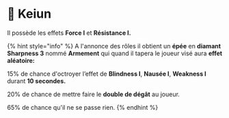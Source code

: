 # 📿 Keiun

Il possède les effets **Force I** et **Résistance I.**

{% hint style="info" %}
A l'annonce des rôles il obtient un **épée** en **diamant** **Sharpness 3** nommé **Armement** qui quand il tapera le joueur visé aura **effet aléatoire:**

15% de chance d'octroyer l’effet de **Blindness I**, **Nausée I**, **Weakness I** durant **10 secondes.**

20% de chance de mettre faire le **double de dégât** au joueur.

65% de chance qu'il ne se passe rien.
{% endhint %}

<figure><img src="../../../../../.gitbook/assets/tumblr_036d0b8832eb2f23179d78e49d83e6b6_0b36e304_540.gif" alt=""><figcaption></figcaption></figure>
